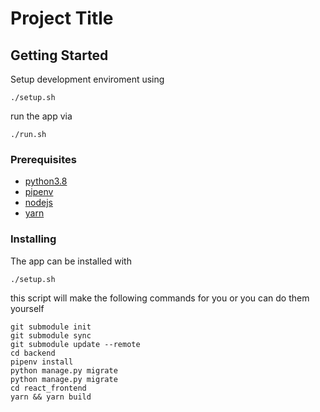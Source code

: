 # Project Title


## Getting Started
Setup development enviroment using 
```
./setup.sh

```
 run the app via 
 ```
./run.sh
```


### Prerequisites


 * [python3.8](https://www.python.org/downloads/release/python-380/)
 * [pipenv](https://pipenv-fork.readthedocs.io/en/latest/)
 * [nodejs](https://nodejs.org/en/download/)
 * [yarn](https://yarnpkg.com/en/docs/install#debian-stable)

### Installing

The app can be installed with 

```
./setup.sh
```
this script will make the following commands for you
or you can do them yourself 
```
git submodule init
git submodule sync
git submodule update --remote
cd backend
pipenv install
python manage.py migrate
python manage.py migrate
cd react_frontend
yarn && yarn build
```

